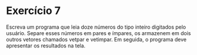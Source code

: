 # Exercício 7
Escreva um programa que leia doze números do tipo inteiro digitados 
pelo usuário. Separe esses números em pares e ímpares, os armazenem 
em dois outros vetores chamados vetpar e vetimpar. Em seguida, o 
programa deve apresentar os resultados na tela.
